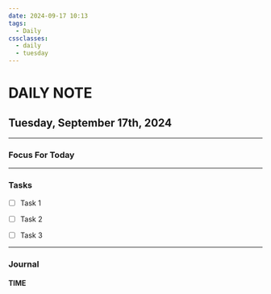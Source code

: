 ```yaml
---
date: 2024-09-17 10:13
tags:
  - Daily
cssclasses:
  - daily
  - tuesday
---
```

# DAILY NOTE
## Tuesday, September 17th, 2024
***
### Focus For Today





***
### Tasks

- [ ] Task 1
- [ ] Task 2
- [ ] Task 3


***
### Journal

#### TIME
